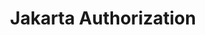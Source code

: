 ---
title: "Jakarta Authorization"
summary: "Jakarta Authorization defines a low-level SPI for authorization modules, which are repositories of permissions 
facilitating subject based security by determining whether a given subject has a given permission, and algorithms
to transform security constraints for specific containers (such as Jakarta Servlet or Jakarta Enterprise Beans) into 
these permissions."
#<!--.................0123456789.123456789.123456789.123456789.123456789.123456789-->
summary_sixty_char: "Low-level container SPI for authorization modules"
project_id: "ee4j.jacc"
---